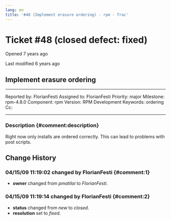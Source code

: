 ```yaml
---
lang: en
title: '#48 (Implement erasure ordering) - rpm - Trac'
---
```


Ticket \#48 (closed defect: fixed)
==================================

Opened 7 years ago

Last modified 6 years ago

Implement erasure ordering
--------------------------

  -------------- -------------- -------------- -----------------
  Reported by:   FlorianFesti   Assigned to:   FlorianFesti
  Priority:      major          Milestone:     rpm-4.8.0
  Component:     rpm            Version:       RPM Development
  Keywords:      ordering       Cc:            
                                               
  -------------- -------------- -------------- -----------------

### Description {#comment:description}

Right now only installs are ordered correctly. This can lead to problems
with post scripts.

Change History
--------------

### 04/15/09 11:19:02 changed by FlorianFesti {#comment:1}

-   **owner** changed from *pmatilai* to *FlorianFesti*.

### 04/15/09 11:19:14 changed by FlorianFesti {#comment:2}

-   **status** changed from *new* to *closed*.
-   **resolution** set to *fixed*.
